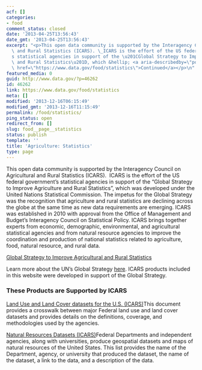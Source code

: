 ```yaml
---
acf: []
categories:
- food
comment_status: closed
date: '2013-04-25T13:56:43'
date_gmt: '2013-04-25T13:56:43'
excerpt: "<p>This open data community is supported by the Interagency Council on Agricultural\
  \ and Rural Statistics (ICARS). \_ICARS is the effort of the US federal government\u2019\
  s statistical agencies in support of the \u201CGlobal Strategy to Improve Agriculture\
  \ and Rural Statistics\u201D, which &hellip; <a aria-describedby=\"post-title-46262\"\
  \ href=\"https://www.data.gov/food/statistics\">Continued</a></p>\n"
featured_media: 0
guid: http://www.data.gov/?p=46262
id: 46262
link: https://www.data.gov/food/statistics
meta: []
modified: '2013-12-16T06:15:49'
modified_gmt: '2013-12-16T11:15:49'
permalink: /food/statistics/
ping_status: open
redirect_from: []
slug: food__page__statistics
status: publish
template: ''
title: 'Agriculture: Statistics'
type: page
---
```

This open data community is supported by the Interagency Council on Agricultural and Rural Statistics (ICARS).  ICARS is the effort of the US federal government’s statistical agencies in support of the “Global Strategy to Improve Agriculture and Rural Statistics”, which was developed under the United Nations Statistical Commission. The impetus for the Global Strategy was the recognition that agriculture and rural statistics are declining across the globe at the same time as new data requirements are emerging. ICARS was established in 2010 with approval from the Office of Management and Budget’s Interagency Council on Statistical Policy. ICARS brings together experts from economic, demographic, environmental, and agricultural statistical agencies and from natural resource agencies to improve the coordination and production of national statistics related to agriculture, food, natural resource, and rural data.


[Global Strategy to Improve Agricultural and Rural Statistics](http://www.fao.org/economic/ess/ess-capacity/ess-strategy/en/)  

Learn more about the UN’s Global Strategy [here](http://www.fao.org/economic/ess/ess-capacity/ess-strategy/en/). ICARS products included in this website were developed in support of the Global Strategy.


### These Products are Supported by ICARS


[Land Use and Land Cover datasets for the U.S. (ICARS)](https://s3.amazonaws.com/bsp-ocsit-prod-east-appdata/datagov/wordpress/2013/10/attachments/ICARS%20Land%20Use%20and%20Cover%20data.pdf)This document provides a crosswalk between major Federal land use and land cover datasets and provides details on the definitions, coverage, and methodologies used by the agencies.


[Natural Resources Datasets (ICARS)](https://s3.amazonaws.com/bsp-ocsit-prod-east-appdata/datagov/wordpress/2013/10/attachments/ICARS%20Natural%20Resources%20Data.pdf)Federal Departments and independent agencies, along with universities, produce geospatial datasets and maps of natural resources of the United States. This list provides the name of the Department, agency, or university that produced the dataset, the name of the dataset, a link to the data, and a description of the data.


 


